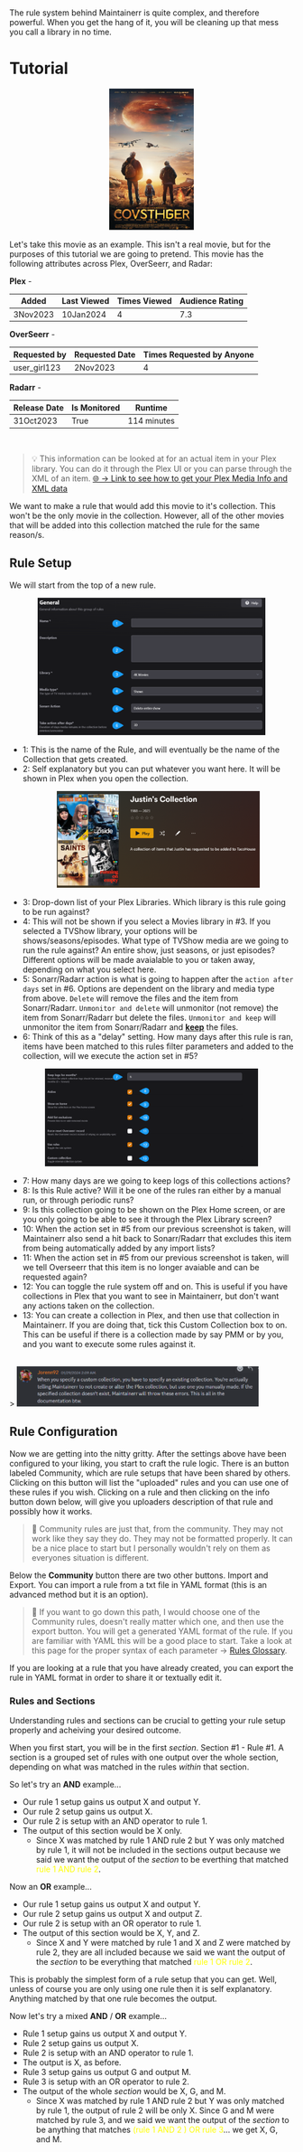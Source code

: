 ﻿</br>

The rule system behind Maintainerr is quite complex, and therefore powerful. When you get the hang of it, you will be cleaning up that mess you call a library in no time.
</br>

# Tutorial
<p align="center">
<img src="../images/movie_poster.png" width="150" height="250"></img>
</p>

Let's take this movie as an example. This isn't a real movie, but for the purposes of this tutorial we are going to pretend. This movie has the following attributes across Plex, OverSeerr, and Radar:

**Plex** -

| Added | Last Viewed | Times Viewed | Audience Rating |
| -------|-------------|--------------|---------------- |
| 3Nov2023 | 10Jan2024 | 4 | 7.3 |

**OverSeerr** - 

| Requested by | Requested Date | Times Requested by Anyone|
| ------------| --------------- | ------------- |
| user_girl123 | 2Nov2023 | 4 |

**Radarr** - 

| Release Date | Is Monitored | Runtime |
| ------------ | ------------ | ------- |
| 31Oct2023 | True | 114 minutes | 

</br>

> :bulb: This information can be looked at for an actual item in your Plex library. You can do it through the Plex UI or you can parse through the XML of an item.
<a href="https://support.plex.tv/articles/201998867-investigate-media-information-and-formats/#:~:text=Open%20the%20Media,the%20XML%20information"> 🌐 -> <u>Link to see how to get your Plex Media Info and XML data</u> </a>

We want to make a rule that would add this movie to it's collection. This won't be the only movie in the collection. However, all of the other movies that will be added into this collection matched the rule for the same reason/s.

## Rule Setup
We will start from the top of a new rule.

<p align="center"><img src="../images/screenshot-1.png" width="80%"></img></p>

- 1: This is the name of the Rule, and will eventually be the name of the Collection that gets created.
- 2: Self explanatory but you can put whatever you want here. It will be shown in Plex when you open the collection.
     <p align="center"><img src="../images/screenshot_plex_collection.png" width="75%"></p>
- 3: Drop-down list of your Plex Libraries. Which library is this rule going to be run against?
- 4: This will not be shown if you select a Movies library in #3. If you selected a TVShow library, your options will be shows/seasons/episodes. What type of TVShow media are we going to run the rule against? An entire show, just seasons, or just episodes? Different options will be made avaialable to you or taken away, depending on what you select here.
- 5: Sonarr/Radarr action is what is going to happen after the `action after days` set in #6. Options are dependent on the library and media type from above. `Delete` will remove the files and the item from Sonarr/Radarr. `Unmonitor and delete` will unmonitor (not remove) the item from Sonarr/Radarr but delete the files. `Unmonitor and keep` will unmonitor the item from Sonarr/Radarr and <u>**keep**</u> the files.
- 6: Think of this as a "delay" setting. How many days after this rule is ran, items have been matched to this rules filter parameters and added to the collection, will we execute the action set in #5?

<p align="center"><img src="../images/screenshot-2.png" width="75%"></img></p>

- 7: How many days are we going to keep logs of this collections actions?
- 8: Is this Rule active? Will it be one of the rules ran either by a manual run, or through periodic runs?
- 9: Is this collection going to be shown on the Plex Home screen, or are you only going to be able to see it through the Plex Library screen?
- 10: When the action set in #5 from our previous screenshot is taken, will Maintainerr also send a hit back to Sonarr/Radarr that excludes this item from being automatically added by any import lists?
- 11: When the action set in #5 from our previous screenshot is taken, will we tell Overseerr that this item is no longer avaiable and can be requested again?
- 12: You can toggle the rule system off and on. This is useful if you have collections in Plex that you want to see in Maintainerr, but don't want any actions taken on the collection.
- 13: You can create a collection in Plex, and then use that collection in Maintainerr. If you are doing that, tick this Custom Collection box to on. This can be useful if there is a collection made by say PMM or by you, and you want to execute some rules against it.
</br>
   > <img src="../images/screenshot_discord_comment.png" width=85%></img>

## Rule Configuration
Now we are getting into the nitty gritty. After the settings above have been configured to your liking, you start to craft the rule logic. There is an button labeled Community, which are rule setups that have been shared by others. Clicking on this button will list the "uploaded" rules and you can use one of these rules if you wish. Clicking on a rule and then clicking on the info button down below, will give you uploaders description of that rule and possibly how it works.
> :memo: Community rules are just that, from the community. They may not work like they say they do. They may not be formatted properly. It can be a nice place to start but I personally wouldn't rely on them as everyones situation is different. 

Below the **Community** button there are two other buttons. Import and Export. You can import a rule from a txt file in YAML format (this is an advanced method but it is an option). 
 > :memo: If you want to go down this path, I would choose one of the Community rules, doesn't really matter which one, and then use the export button. You will get a generated YAML format of the rule. If you are familiar with YAML this will be a good place to start. Take a look at this page for the proper syntax of each parameter -> [Rules Glossary](https://docs.maintainerr.info/en/Glossary). 
 
 If you are looking at a rule that you have already created, you can export the rule in YAML format in order to share it or textually edit it. 
### Rules and Sections
Understanding rules and sections can be crucial to getting your rule setup properly and acheiving your desired outcome.

When you first start, you will be in the first *section*. Section #1 - Rule #1. A section is a grouped set of rules with one output over the whole section, depending on what was matched in the rules *within* that section.

So let's try an **AND** example...
- Our rule 1 setup gains us output X and output Y.
- Our rule 2 setup gains us output X.
- Our rule 2 is setup with an AND operator to rule 1.
- The output of this section would be X only.
  - Since X was matched by rule 1 AND rule 2 but Y was only matched by rule 1, it will not be included in the sections output because we said we want the output of the *section* to be everthing that matched <font color=yellow>rule 1 AND rule 2</font>.

Now an **OR** example...
- Our rule 1 setup gains us output X and output Y.
- Our rule 2 setup gains us output X and output Z.
- Our rule 2 is setup with an OR operator to rule 1.
- The output of this section would be X, Y, and Z.
  - Since X and Y were matched by rule 1 and X and Z were matched by rule 2, they are all included because we said we want the output of the *section* to be everything that matched <font color=yellow>rule 1 OR rule 2</font>.

This is probably the simplest form of a rule setup that you can get. Well, unless of course you are only using one rule then it is self explanatory. Anything matched by that one rule becomes the output.

Now let's try a mixed **AND** / **OR** example...
- Rule 1 setup gains us output X and output Y.
- Rule 2 setup gains us output X.
- Rule 2 is setup with an AND operator to rule 1.
- The output is X, as before.
- Rule 3 setup gains us output G and output M.
- Rule 3 is setup with an OR operator to rule 2.
- The output of the whole *section* would be X, G, and M.
  - Since X was matched by rule 1 AND rule 2 but Y was only matched by rule 1, the output of rule 2 will be only X. Since G and M were matched by rule 3, and we said we want the output of the *section* to be anything that matches <font color=yellow>(rule 1 AND 2 ) OR rule 3</font>... we get X, G, and M.
